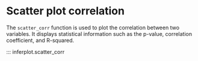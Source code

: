 # Scatter plot correlation

The `scatter_corr` function is used to plot the correlation between two variables. It displays statistical information such as the p-value, correlation coefficient, and R-squared.

::: inferplot.scatter_corr
